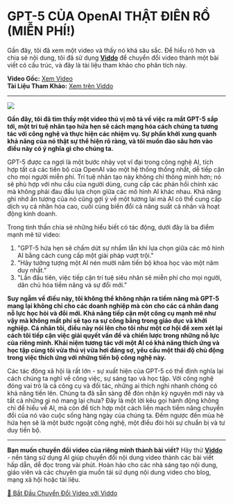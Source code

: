# GPT-5 CỦA OpenAI THẬT ĐIÊN RỒ (MIỄN PHÍ!)

Gần đây, tôi đã xem một video và thấy nó khá sâu sắc. Để hiểu rõ hơn và chia sẻ nội dung, tôi đã sử dụng **[Viddo](https://viddo.pro/)** để chuyển đổi video thành một bài viết có cấu trúc, và đây là tài liệu tham khảo cho phân tích này.

**Video Gốc:** [Xem Video](https://www.youtube.com/watch?v=rYpN4FArM4M)  
**Tài Liệu Tham Khảo:** [Xem trên Viddo](https://viddo.pro/zh/video-result/2773550e-ffda-4496-acc2-6facc3c13e94)

---

![](https://img.youtube.com/vi/rYpN4FArM4M/0.jpg)

**Gần đây, tôi đã tìm thấy một video thú vị mô tả về việc ra mắt GPT-5 sắp tới, một trí tuệ nhân tạo hứa hẹn sẽ cách mạng hóa cách chúng ta tương tác với công nghệ và thực hiện các nhiệm vụ. Sự phấn khởi xung quanh khả năng của nó thật sự thể hiện rõ ràng, và tôi muốn đào sâu hơn vào điều này có ý nghĩa gì cho chúng ta.**

GPT-5 được ca ngợi là một bước nhảy vọt vĩ đại trong công nghệ AI, tích hợp tất cả các tiến bộ của OpenAI vào một hệ thống thống nhất, dễ tiếp cận cho mọi người miễn phí. Trí tuệ nhân tạo này không chỉ thông minh hơn; nó sẽ phù hợp với nhu cầu của người dùng, cung cấp các phản hồi chính xác mà không phải đau đầu lựa chọn giữa các mô hình AI khác nhau. Khả năng ghi nhớ ấn tượng của nó cũng gợi ý về một tương lai mà AI có thể cung cấp dịch vụ cá nhân hóa cao, cuối cùng biến đổi cả năng suất cá nhân và hoạt động kinh doanh.

Trong tinh thần chia sẻ những hiểu biết có tác động, dưới đây là ba điểm mạnh mẽ từ video:  
1. "GPT-5 hứa hẹn sẽ chấm dứt sự nhầm lẫn khi lựa chọn giữa các mô hình AI bằng cách cung cấp một giải pháp vượt trội."  
2. "Hãy tưởng tượng một AI nén mười năm tiến bộ khoa học vào một năm duy nhất."  
3. "Lần đầu tiên, việc tiếp cận trí tuệ siêu nhân sẽ miễn phí cho mọi người, dân chủ hóa tiềm năng và sự đổi mới."

**Suy ngẫm về điều này, tôi không thể không nhận ra tiềm năng mà GPT-5 mang lại không chỉ cho các doanh nghiệp mà còn cho các cá nhân đang nỗ lực học hỏi và đổi mới. Khả năng tiếp cận một công cụ mạnh mẽ như vậy mà không mất phí sẽ tạo ra sự công bằng trong giáo dục và khởi nghiệp. Cá nhân tôi, điều này nói lên cho tôi như một cơ hội để xem xét lại cách tôi tiếp cận việc giải quyết vấn đề và chiến lược trong những nỗ lực của riêng mình. Khái niệm tương tác với một AI có khả năng thích ứng và học tập cùng tôi vừa thú vị vừa hơi đáng sợ, yêu cầu một thái độ chủ động trong việc thích ứng với những tiến bộ công nghệ này.**

Các tác động xã hội là rất lớn - sự xuất hiện của GPT-5 có thể định nghĩa lại cách chúng ta nghĩ về công việc, sự sáng tạo và học tập. Với công nghệ đóng vai trò là cả công cụ và đối tác, những ai thích nghi nhanh chóng có khả năng tiến lên. Chúng ta đã sẵn sàng để đón nhận kỷ nguyên mới này và tất cả những gì nó mang lại chưa? Đây là một lời kêu gọi hành động không chỉ để hiểu về AI, mà còn để tích hợp một cách liền mạch tiềm năng chuyển đổi của nó vào cuộc sống hàng ngày của chúng ta. Đếm ngược đến mùa hè hứa hẹn sẽ là một bước ngoặt công nghệ, một điều đòi hỏi sự chuẩn bị và tư duy tiến bộ.

---

**Bạn muốn chuyển đổi video của riêng mình thành bài viết?** Hãy thử **[Viddo](https://viddo.pro/)** - nền tảng sử dụng AI giúp chuyển đổi nội dung video thành các bài viết hấp dẫn, dễ đọc trong vài phút. Hoàn hảo cho các nhà sáng tạo nội dung, giáo viên và các chuyên gia muốn tái sử dụng nội dung video cho blog, mạng xã hội hoặc tài liệu.

[🚀 Bắt Đầu Chuyển Đổi Video với Viddo](https://viddo.pro/)